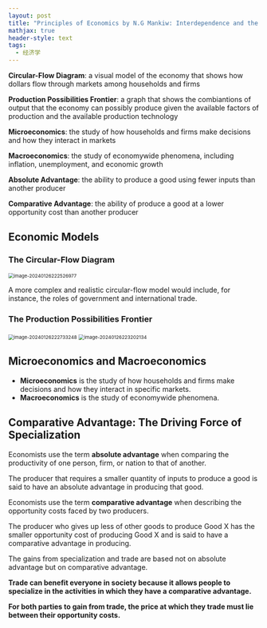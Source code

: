 ```yaml
---
layout: post
title: "Principles of Economics by N.G Mankiw: Interdependence and the Gains from Trade"
mathjax: true
header-style: text
tags: 
  - 经济学
---
```




**Circular-Flow Diagram**: a visual model of the economy that shows how dollars flow through markets among households and firms

**Production Possibilities Frontier**: a graph that shows the combiantions of output that the economy can possibly produce given the available factors of production and the available production technology 

**Microeconomics**: the study of how households and firms make decisions and how they interact in markets

**Macroeconomics**: the study of economywide phenomena, including inflation, unemployment, and economic growth 

**Absolute Advantage**: the ability to produce a good using fewer inputs than another producer

**Comparative Advantage**: the ability of produce a good at a lower opportunity cost than another producer

## Economic Models



###  The Circular-Flow Diagram

<img src="D:\KaiserTT.github.io\img\eco\image-20240126222526977.png" alt="image-20240126222526977" style="zoom: 67%;" />

A more complex and realistic circular-flow model would include, for instance, the roles of government and international trade. 



###  The Production Possibilities Frontier

<img src="D:\KaiserTT.github.io\img\eco\image-20240126222733248.png" alt="image-20240126222733248" style="zoom:67%;" />

<img src="D:\KaiserTT.github.io\img\eco\image-20240126223202134.png" alt="image-20240126223202134" style="zoom:67%;" />



## Microeconomics and Macroeconomics

- **Microeconomics** is the study of how households and firms make decisions and how they interact in specific markets.
- **Macroeconomics** is the study of economywide phenomena. 



## Comparative Advantage: The Driving Force of Specialization

Economists use the term **absolute advantage** when comparing the productivity of one person, firm, or nation to that of another.

The producer that requires a smaller quantity of inputs to produce a good is said to have an absolute advantage in producing that good.

Economists use the term **comparative advantage** when describing the opportunity costs faced by two producers.

The producer who gives up less of other goods to produce Good X has the smaller opportunity cost of producing Good X and is said to have a comparative advantage in producing.

The gains from specialization and trade are based not on absolute advantage but on comparative advantage.

**Trade can benefit everyone in society because it allows people to specialize in the activities in which they have a comparative advantage.**

**For both parties to gain from trade, the price at which they trade must lie between their opportunity costs.**

